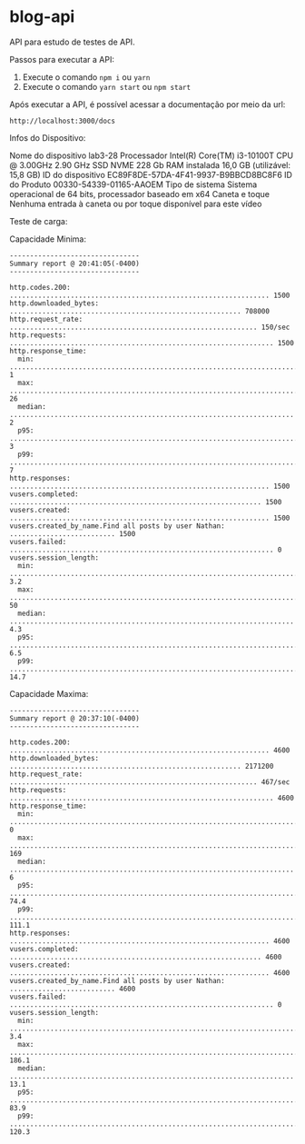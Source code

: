 # blog-api

API para estudo de testes de API.

Passos para executar a API:

1. Execute o comando `npm i` ou `yarn`
2. Execute o comando `yarn start` ou `npm start`

Após executar a API, é possível acessar a documentação por meio da url:

```
http://localhost:3000/docs
```
Infos do Dispositivo:

Nome do dispositivo	lab3-28
Processador	Intel(R) Core(TM) i3-10100T CPU @ 3.00GHz   2.90 GHz
SSD NVME 228 Gb
RAM instalada	16,0 GB (utilizável: 15,8 GB)
ID do dispositivo	EC89F8DE-57DA-4F41-9937-B9BBCD8BC8F6
ID do Produto	00330-54339-01165-AAOEM
Tipo de sistema	Sistema operacional de 64 bits, processador baseado em x64
Caneta e toque	Nenhuma entrada à caneta ou por toque disponível para este vídeo


Teste de carga:

Capacidade Minima:
```console
--------------------------------
Summary report @ 20:41:05(-0400)
--------------------------------

http.codes.200: ................................................................ 1500
http.downloaded_bytes: ......................................................... 708000
http.request_rate: ............................................................. 150/sec
http.requests: ................................................................. 1500
http.response_time:
  min: ......................................................................... 1
  max: ......................................................................... 26
  median: ...................................................................... 2
  p95: ......................................................................... 3
  p99: ......................................................................... 7
http.responses: ................................................................ 1500
vusers.completed: .............................................................. 1500
vusers.created: ................................................................ 1500
vusers.created_by_name.Find all posts by user Nathan: .......................... 1500
vusers.failed: ................................................................. 0
vusers.session_length:
  min: ......................................................................... 3.2
  max: ......................................................................... 50
  median: ...................................................................... 4.3
  p95: ......................................................................... 6.5
  p99: ......................................................................... 14.7
```
Capacidade Maxima:

```console
--------------------------------
Summary report @ 20:37:10(-0400)
--------------------------------

http.codes.200: ................................................................ 4600
http.downloaded_bytes: ......................................................... 2171200
http.request_rate: ............................................................. 467/sec
http.requests: ................................................................. 4600
http.response_time:
  min: ......................................................................... 0
  max: ......................................................................... 169
  median: ...................................................................... 6
  p95: ......................................................................... 74.4
  p99: ......................................................................... 111.1
http.responses: ................................................................ 4600
vusers.completed: .............................................................. 4600
vusers.created: ................................................................ 4600
vusers.created_by_name.Find all posts by user Nathan: .......................... 4600
vusers.failed: ................................................................. 0
vusers.session_length:
  min: ......................................................................... 3.4
  max: ......................................................................... 186.1
  median: ...................................................................... 13.1
  p95: ......................................................................... 83.9
  p99: ......................................................................... 120.3
```